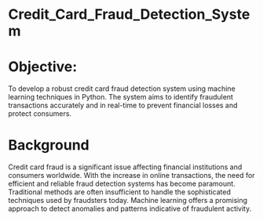 # Credit_Card_Fraud_Detection_System

# Objective: 
To develop a robust credit card fraud detection system using machine learning techniques in 
Python. The system aims to identify fraudulent transactions accurately and in real-time to 
prevent financial losses and protect consumers.

# Background 
Credit card fraud is a significant issue affecting financial institutions and consumers worldwide. 
With the increase in online transactions, the need for efficient and reliable fraud detection 
systems has become paramount. Traditional methods are often insufficient to handle the 
sophisticated techniques used by fraudsters today. Machine learning offers a promising 
approach to detect anomalies and patterns indicative of fraudulent activity.
